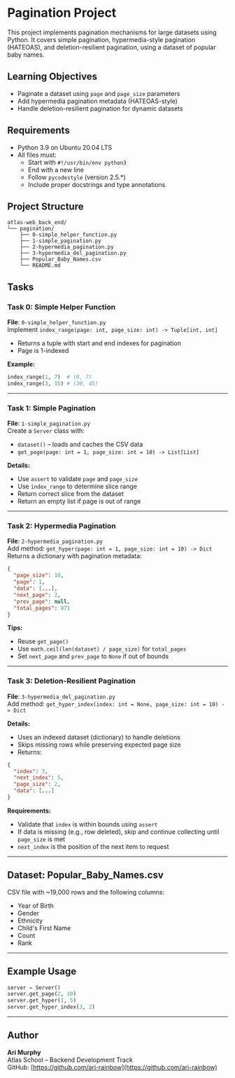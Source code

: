 # Pagination Project

This project implements pagination mechanisms for large datasets using Python. It covers simple pagination, hypermedia-style pagination (HATEOAS), and deletion-resilient pagination, using a dataset of popular baby names.

## Learning Objectives

- Paginate a dataset using `page` and `page_size` parameters  
- Add hypermedia pagination metadata (HATEOAS-style)  
- Handle deletion-resilient pagination for dynamic datasets  

## Requirements

- Python 3.9 on Ubuntu 20.04 LTS  
- All files must:  
  - Start with `#!/usr/bin/env python3`  
  - End with a new line  
  - Follow `pycodestyle` (version 2.5.*)  
  - Include proper docstrings and type annotations  

## Project Structure

```
atlas-web_back_end/
└── pagination/
    ├── 0-simple_helper_function.py
    ├── 1-simple_pagination.py
    ├── 2-hypermedia_pagination.py
    ├── 3-hypermedia_del_pagination.py
    ├── Popular_Baby_Names.csv
    └── README.md
```

## Tasks

### Task 0: Simple Helper Function

**File**: `0-simple_helper_function.py`  
Implement `index_range(page: int, page_size: int) -> Tuple[int, int]`  
- Returns a tuple with start and end indexes for pagination  
- Page is 1-indexed  

**Example:**
```python
index_range(1, 7)  # (0, 7)
index_range(3, 15) # (30, 45)
```

---

### Task 1: Simple Pagination

**File**: `1-simple_pagination.py`  
Create a `Server` class with:  
- `dataset()` – loads and caches the CSV data  
- `get_page(page: int = 1, page_size: int = 10) -> List[List]`  

**Details:**  
- Use `assert` to validate `page` and `page_size`  
- Use `index_range` to determine slice range  
- Return correct slice from the dataset  
- Return an empty list if page is out of range  

---

### Task 2: Hypermedia Pagination

**File**: `2-hypermedia_pagination.py`  
Add method: `get_hyper(page: int = 1, page_size: int = 10) -> Dict`  
Returns a dictionary with pagination metadata:

```json
{
  "page_size": 10,
  "page": 1,
  "data": [...],
  "next_page": 2,
  "prev_page": null,
  "total_pages": 971
}
```

**Tips:**  
- Reuse `get_page()`  
- Use `math.ceil(len(dataset) / page_size)` for `total_pages`  
- Set `next_page` and `prev_page` to `None` if out of bounds  

---

### Task 3: Deletion-Resilient Pagination

**File**: `3-hypermedia_del_pagination.py`  
Add method: `get_hyper_index(index: int = None, page_size: int = 10) -> Dict`  

**Details:**  
- Uses an indexed dataset (dictionary) to handle deletions  
- Skips missing rows while preserving expected page size  
- Returns:

```json
{
  "index": 3,
  "next_index": 5,
  "page_size": 2,
  "data": [...]
}
```

**Requirements:**  
- Validate that `index` is within bounds using `assert`  
- If data is missing (e.g., row deleted), skip and continue collecting until `page_size` is met  
- `next_index` is the position of the next item to request  

---

## Dataset: Popular_Baby_Names.csv

CSV file with ~19,000 rows and the following columns:  
- Year of Birth  
- Gender  
- Ethnicity  
- Child's First Name  
- Count  
- Rank  

---

## Example Usage

```python
server = Server()
server.get_page(2, 10)
server.get_hyper(1, 5)
server.get_hyper_index(3, 2)
```

---

## Author

**Ari Murphy**  
Atlas School – Backend Development Track  
GitHub: [https://github.com/ari-rainbow](https://github.com/ari-rainbow)